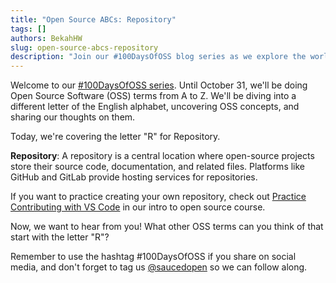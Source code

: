 ```yaml
---
title: "Open Source ABCs: Repository"
tags: []
authors: BekahHW
slug: open-source-abcs-repository
description: "Join our #100DaysOfOSS blog series as we explore the world of Open Source Software (OSS) from A to Z! Every week, we'll discuss two new letters of the English alphabet. Share your thoughts, ideas, and favorite OSS projects for each letter. Let's celebrate the power of open source together! "
---
```


Welcome to our [#100DaysOfOSS series](https://dev.to/opensauced/100daysofoss-growing-skills-and-real-world-experience-3o5k). Until October 31, we'll be doing  Open Source Software (OSS) terms from A to Z. We'll be diving into a different letter of the English alphabet, uncovering OSS concepts, and sharing our thoughts on them.

Today, we're covering the letter "R" for Repository.

<!-- truncate -->

**Repository**: A repository is a central location where open-source projects store their source code, documentation, and related files. Platforms like GitHub and GitLab provide hosting services for repositories.

If you want to practice creating your own repository, check out [Practice Contributing with VS Code](https://opensauced.pizza/learn/#/04-tools-to-be-successful?id=practicing-contributing-with-vs-code) in our intro to open source course.

Now, we want to hear from you! What other OSS terms can you think of that start with the letter "R"? 

Remember to use the hashtag #100DaysOfOSS if you share on social media, and don't forget to tag us [@saucedopen](https://twitter.com/saucedopen) so we can follow along.